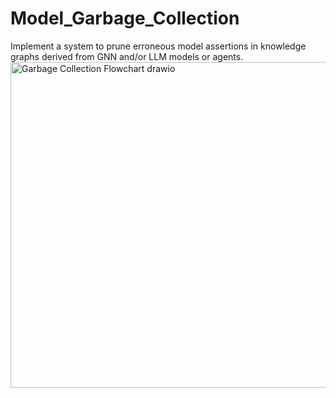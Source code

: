 # Model_Garbage_Collection
Implement a system to prune erroneous model assertions in knowledge graphs derived from GNN and/or LLM models or agents.
<img width="1196" height="521" alt="Garbage Collection Flowchart drawio" src="https://github.com/user-attachments/assets/861f895a-9fcd-4fa6-ba2c-3fbd1518b6a4" />
